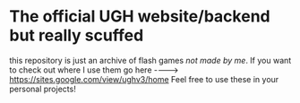 # The official UGH website/backend but really scuffed
this repository is just an archive of flash games *not made by me*. If you want to check out where I use them go here ----> https://sites.google.com/view/ughv3/home Feel free to use these in your personal projects!
